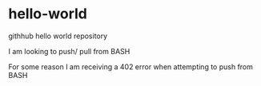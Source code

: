 # hello-world
githhub hello world repository

I am looking to push/ pull from BASH

For some reason I am receiving a 402 error when attempting to push from BASH

